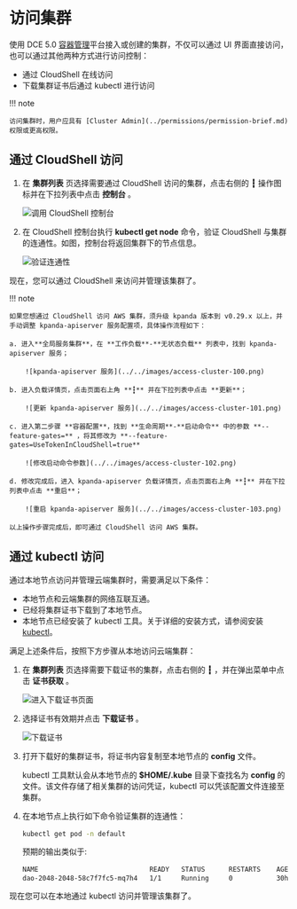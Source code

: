 # 访问集群

使用 DCE 5.0 [容器管理](../../intro/index.md)平台接入或创建的集群，不仅可以通过 UI 界面直接访问，也可以通过其他两种方式进行访问控制：

- 通过 CloudShell 在线访问
- 下载集群证书后通过 kubectl 进行访问

!!! note
  
    访问集群时，用户应具有 [Cluster Admin](../permissions/permission-brief.md) 权限或更高权限。

## 通过 CloudShell 访问

1. 在 __集群列表__ 页选择需要通过 CloudShell 访问的集群，点击右侧的 __┇__ 操作图标并在下拉列表中点击 __控制台__ 。

    ![调用 CloudShell 控制台](https://docs.daocloud.io/daocloud-docs-images/docs/kpanda/images/access-cloudshell.png)

2. 在 CloudShell 控制台执行 __kubectl get node__ 命令，验证 CloudShell 与集群的连通性。如图，控制台将返回集群下的节点信息。

    ![验证连通性](https://docs.daocloud.io/daocloud-docs-images/docs/kpanda/images/access-get-node.png)

现在，您可以通过 CloudShell 来访问并管理该集群了。

!!! note
  
    如果您想通过 CloudShell 访问 AWS 集群，须升级 kpanda 版本到 v0.29.x 以上，并手动调整 kpanda-apiserver 服务配置项，具体操作流程如下：

    a. 进入**全局服务集群**，在 **工作负载**-**无状态负载** 列表中，找到 kpanda-apiserver 服务；

        ![kpanda-apiserver 服务](../../images/access-cluster-100.png)

    b. 进入负载详情页，点击页面右上角 **┇** 并在下拉列表中点击 **更新**；

        ![更新 kpanda-apiserver 服务](../../images/access-cluster-101.png)

    c. 进入第二步骤 **容器配置**，找到 **生命周期**-**启动命令** 中的参数 **--feature-gates=** ，将其修改为 **--feature-gates=UseTokenInCloudShell=true**

        ![修改启动命令参数](../../images/access-cluster-102.png)

    d. 修改完成后，进入 kpanda-apiserver 负载详情页，点击页面右上角 **┇** 并在下拉列表中点击 **重启**；

        ![重启 kpanda-apiserver 服务](../../images/access-cluster-103.png)
    
    以上操作步骤完成后，即可通过 CloudShell 访问 AWS 集群。

## 通过 kubectl 访问

通过本地节点访问并管理云端集群时，需要满足以下条件：

- 本地节点和云端集群的网络互联互通。
- 已经将集群证书下载到了本地节点。
- 本地节点已经安装了 kubectl 工具。关于详细的安装方式，请参阅安装 [kubectl](https://kubernetes.io/zh-cn/docs/tasks/tools/)。

满足上述条件后，按照下方步骤从本地访问云端集群：

1. 在 __集群列表__ 页选择需要下载证书的集群，点击右侧的 __┇__ ，并在弹出菜单中点击 __证书获取__ 。

    ![进入下载证书页面](https://docs.daocloud.io/daocloud-docs-images/docs/kpanda/images/access-get-cert.png)

2. 选择证书有效期并点击 __下载证书__ 。

    ![下载证书](https://docs.daocloud.io/daocloud-docs-images/docs/kpanda/images/access-download-cert.png)

3. 打开下载好的集群证书，将证书内容复制至本地节点的 __config__ 文件。

    kubectl 工具默认会从本地节点的 __$HOME/.kube__ 目录下查找名为 __config__ 的文件。该文件存储了相关集群的访问凭证，kubectl 可以凭该配置文件连接至集群。

4. 在本地节点上执行如下命令验证集群的连通性：

    ```sh
    kubectl get pod -n default
    ```

    预期的输出类似于:

    ```none
    NAME                            READY   STATUS      RESTARTS    AGE
    dao-2048-2048-58c7f7fc5-mq7h4   1/1     Running     0           30h
    ```

现在您可以在本地通过 kubectl 访问并管理该集群了。
